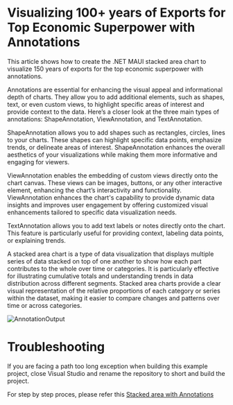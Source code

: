 # Visualizing 100+ years of Exports for Top Economic Superpower with Annotations
This article shows how to create the .NET MAUI stacked area chart to visualize 150 years of exports for the top economic superpower with annotations.

Annotations are essential for enhancing the visual appeal and informational depth of charts. They allow you to add additional elements, such as shapes, text, or even custom views, to highlight specific areas of interest and provide context to the data. Here’s a closer look at the three main types of annotations: ShapeAnnotation, ViewAnnotation, and TextAnnotation.

ShapeAnnotation allows you to add shapes such as rectangles, circles, lines to your charts. These shapes can highlight specific data points, emphasize trends, or delineate areas of interest. ShapeAnnotation enhances the overall aesthetics of your visualizations while making them more informative and engaging for viewers.

ViewAnnotation enables the embedding of custom views directly onto the chart canvas. These views can be images, buttons, or any other interactive element, enhancing the chart’s interactivity and functionality. ViewAnnotation enhances the chart's capability to provide dynamic data insights and improves user engagement by offering customized visual enhancements tailored to specific data visualization needs.

TextAnnotation allows you to add text labels or notes directly onto the chart. This feature is particularly useful for providing context, labeling data points, or explaining trends.

A stacked area chart is a type of data visualization that displays multiple series of data stacked on top of one another to show how each part contributes to the whole over time or categories. It is particularly effective for illustrating cumulative totals and understanding trends in data distribution across different segments. Stacked area charts provide a clear visual representation of the relative proportions of each category or series within the dataset, making it easier to compare changes and patterns over time or across categories.

![AnnotationOutput](https://github.com/SyncfusionExamples/Visualizing-150-Years-of-Export-for-Economic-Superpower-with-Stacked-Area-Chart/assets/113961867/c1dfb07e-cff7-4f21-9e8a-a91166a31188)

# Troubleshooting
If you are facing a path too long exception when building this example project, close Visual Studio and rename the repository to short and build the project.

For step by step proces, please refer this [Stacked area with Annotations]()
